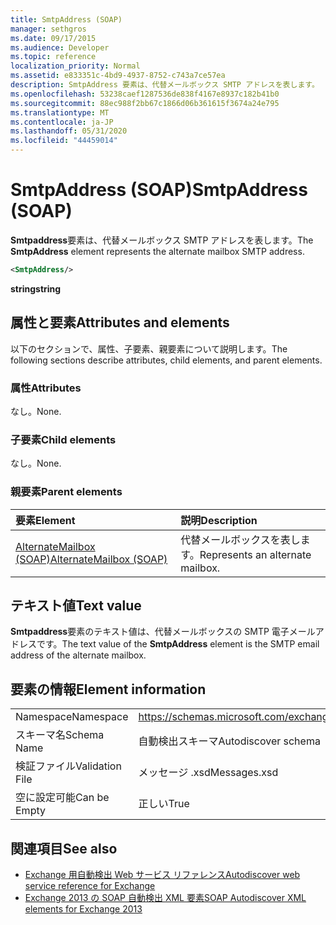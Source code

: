 ```yaml
---
title: SmtpAddress (SOAP)
manager: sethgros
ms.date: 09/17/2015
ms.audience: Developer
ms.topic: reference
localization_priority: Normal
ms.assetid: e833351c-4bd9-4937-8752-c743a7ce57ea
description: SmtpAddress 要素は、代替メールボックス SMTP アドレスを表します。
ms.openlocfilehash: 53238caef1287536de838f4167e8937c182b41b0
ms.sourcegitcommit: 88ec988f2bb67c1866d06b361615f3674a24e795
ms.translationtype: MT
ms.contentlocale: ja-JP
ms.lasthandoff: 05/31/2020
ms.locfileid: "44459014"
---
```

# <a name="smtpaddress-soap"></a><span data-ttu-id="d7fc7-103">SmtpAddress (SOAP)</span><span class="sxs-lookup"><span data-stu-id="d7fc7-103">SmtpAddress (SOAP)</span></span>

<span data-ttu-id="d7fc7-104">**Smtpaddress**要素は、代替メールボックス SMTP アドレスを表します。</span><span class="sxs-lookup"><span data-stu-id="d7fc7-104">The **SmtpAddress** element represents the alternate mailbox SMTP address.</span></span> 
  
```XML
<SmtpAddress/>
```

<span data-ttu-id="d7fc7-105">**string**</span><span class="sxs-lookup"><span data-stu-id="d7fc7-105">**string**</span></span>

## <a name="attributes-and-elements"></a><span data-ttu-id="d7fc7-106">属性と要素</span><span class="sxs-lookup"><span data-stu-id="d7fc7-106">Attributes and elements</span></span>

<span data-ttu-id="d7fc7-107">以下のセクションで、属性、子要素、親要素について説明します。</span><span class="sxs-lookup"><span data-stu-id="d7fc7-107">The following sections describe attributes, child elements, and parent elements.</span></span>
  
### <a name="attributes"></a><span data-ttu-id="d7fc7-108">属性</span><span class="sxs-lookup"><span data-stu-id="d7fc7-108">Attributes</span></span>

<span data-ttu-id="d7fc7-109">なし。</span><span class="sxs-lookup"><span data-stu-id="d7fc7-109">None.</span></span>
  
### <a name="child-elements"></a><span data-ttu-id="d7fc7-110">子要素</span><span class="sxs-lookup"><span data-stu-id="d7fc7-110">Child elements</span></span>

<span data-ttu-id="d7fc7-111">なし。</span><span class="sxs-lookup"><span data-stu-id="d7fc7-111">None.</span></span>
  
### <a name="parent-elements"></a><span data-ttu-id="d7fc7-112">親要素</span><span class="sxs-lookup"><span data-stu-id="d7fc7-112">Parent elements</span></span>

|<span data-ttu-id="d7fc7-113">**要素**</span><span class="sxs-lookup"><span data-stu-id="d7fc7-113">**Element**</span></span>|<span data-ttu-id="d7fc7-114">**説明**</span><span class="sxs-lookup"><span data-stu-id="d7fc7-114">**Description**</span></span>|
|:-----|:-----|
|[<span data-ttu-id="d7fc7-115">AlternateMailbox (SOAP)</span><span class="sxs-lookup"><span data-stu-id="d7fc7-115">AlternateMailbox (SOAP)</span></span>](alternatemailbox-soap.md) <br/> |<span data-ttu-id="d7fc7-116">代替メールボックスを表します。</span><span class="sxs-lookup"><span data-stu-id="d7fc7-116">Represents an alternate mailbox.</span></span>  <br/> |
   
## <a name="text-value"></a><span data-ttu-id="d7fc7-117">テキスト値</span><span class="sxs-lookup"><span data-stu-id="d7fc7-117">Text value</span></span>

<span data-ttu-id="d7fc7-118">**Smtpaddress**要素のテキスト値は、代替メールボックスの SMTP 電子メールアドレスです。</span><span class="sxs-lookup"><span data-stu-id="d7fc7-118">The text value of the **SmtpAddress** element is the SMTP email address of the alternate mailbox.</span></span> 
  
## <a name="element-information"></a><span data-ttu-id="d7fc7-119">要素の情報</span><span class="sxs-lookup"><span data-stu-id="d7fc7-119">Element information</span></span>

|||
|:-----|:-----|
|<span data-ttu-id="d7fc7-120">Namespace</span><span class="sxs-lookup"><span data-stu-id="d7fc7-120">Namespace</span></span>  <br/> |https://schemas.microsoft.com/exchange/2010/Autodiscover  <br/> |
|<span data-ttu-id="d7fc7-121">スキーマ名</span><span class="sxs-lookup"><span data-stu-id="d7fc7-121">Schema Name</span></span>  <br/> |<span data-ttu-id="d7fc7-122">自動検出スキーマ</span><span class="sxs-lookup"><span data-stu-id="d7fc7-122">Autodiscover schema</span></span>  <br/> |
|<span data-ttu-id="d7fc7-123">検証ファイル</span><span class="sxs-lookup"><span data-stu-id="d7fc7-123">Validation File</span></span>  <br/> |<span data-ttu-id="d7fc7-124">メッセージ .xsd</span><span class="sxs-lookup"><span data-stu-id="d7fc7-124">Messages.xsd</span></span>  <br/> |
|<span data-ttu-id="d7fc7-125">空に設定可能</span><span class="sxs-lookup"><span data-stu-id="d7fc7-125">Can be Empty</span></span>  <br/> |<span data-ttu-id="d7fc7-126">正しい</span><span class="sxs-lookup"><span data-stu-id="d7fc7-126">True</span></span>  <br/> |
   
## <a name="see-also"></a><span data-ttu-id="d7fc7-127">関連項目</span><span class="sxs-lookup"><span data-stu-id="d7fc7-127">See also</span></span>

- [<span data-ttu-id="d7fc7-128">Exchange 用自動検出 Web サービス リファレンス</span><span class="sxs-lookup"><span data-stu-id="d7fc7-128">Autodiscover web service reference for Exchange</span></span>](autodiscover-web-service-reference-for-exchange.md)
- [<span data-ttu-id="d7fc7-129">Exchange 2013 の SOAP 自動検出 XML 要素</span><span class="sxs-lookup"><span data-stu-id="d7fc7-129">SOAP Autodiscover XML elements for Exchange 2013</span></span>](soap-autodiscover-xml-elements-for-exchange-2013.md)

